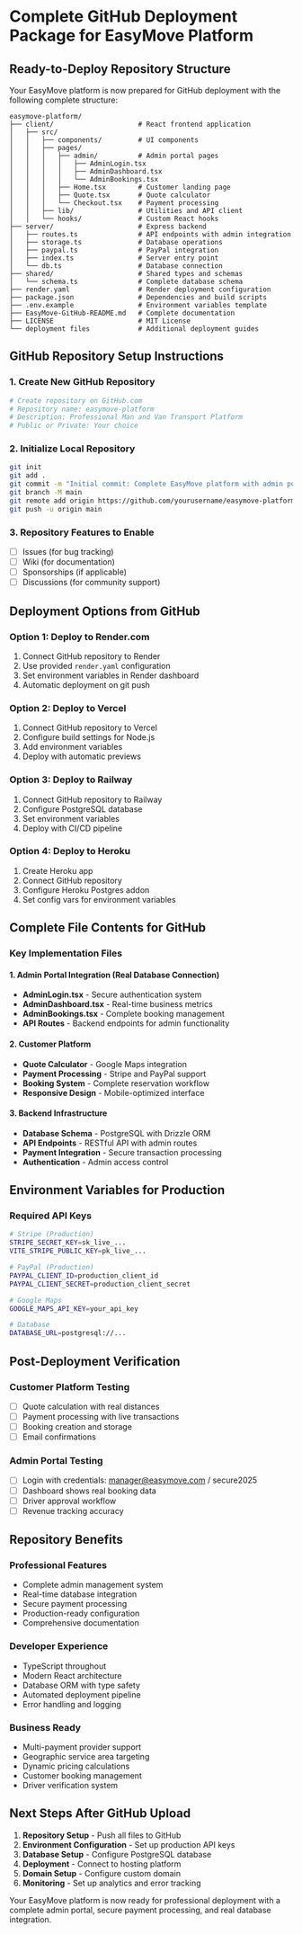 # Complete GitHub Deployment Package for EasyMove Platform

## Ready-to-Deploy Repository Structure

Your EasyMove platform is now prepared for GitHub deployment with the following complete structure:

```
easymove-platform/
├── client/                     # React frontend application
│   ├── src/
│   │   ├── components/         # UI components
│   │   ├── pages/
│   │   │   ├── admin/          # Admin portal pages
│   │   │   │   ├── AdminLogin.tsx
│   │   │   │   ├── AdminDashboard.tsx
│   │   │   │   └── AdminBookings.tsx
│   │   │   ├── Home.tsx        # Customer landing page
│   │   │   ├── Quote.tsx       # Quote calculator
│   │   │   └── Checkout.tsx    # Payment processing
│   │   ├── lib/                # Utilities and API client
│   │   └── hooks/              # Custom React hooks
├── server/                     # Express backend
│   ├── routes.ts               # API endpoints with admin integration
│   ├── storage.ts              # Database operations
│   ├── paypal.ts               # PayPal integration
│   ├── index.ts                # Server entry point
│   └── db.ts                   # Database connection
├── shared/                     # Shared types and schemas
│   └── schema.ts               # Complete database schema
├── render.yaml                 # Render deployment configuration
├── package.json                # Dependencies and build scripts
├── .env.example                # Environment variables template
├── EasyMove-GitHub-README.md   # Complete documentation
├── LICENSE                     # MIT License
└── deployment files            # Additional deployment guides
```

## GitHub Repository Setup Instructions

### 1. Create New GitHub Repository
```bash
# Create repository on GitHub.com
# Repository name: easymove-platform
# Description: Professional Man and Van Transport Platform
# Public or Private: Your choice
```

### 2. Initialize Local Repository
```bash
git init
git add .
git commit -m "Initial commit: Complete EasyMove platform with admin portal"
git branch -M main
git remote add origin https://github.com/yourusername/easymove-platform.git
git push -u origin main
```

### 3. Repository Features to Enable
- [ ] Issues (for bug tracking)
- [ ] Wiki (for documentation)
- [ ] Sponsorships (if applicable)
- [ ] Discussions (for community support)

## Deployment Options from GitHub

### Option 1: Deploy to Render.com
1. Connect GitHub repository to Render
2. Use provided `render.yaml` configuration
3. Set environment variables in Render dashboard
4. Automatic deployment on git push

### Option 2: Deploy to Vercel
1. Connect GitHub repository to Vercel
2. Configure build settings for Node.js
3. Add environment variables
4. Deploy with automatic previews

### Option 3: Deploy to Railway
1. Connect GitHub repository to Railway
2. Configure PostgreSQL database
3. Set environment variables
4. Deploy with CI/CD pipeline

### Option 4: Deploy to Heroku
1. Create Heroku app
2. Connect GitHub repository
3. Configure Heroku Postgres addon
4. Set config vars for environment variables

## Complete File Contents for GitHub

### Key Implementation Files

#### 1. Admin Portal Integration (Real Database Connection)
- **AdminLogin.tsx** - Secure authentication system
- **AdminDashboard.tsx** - Real-time business metrics
- **AdminBookings.tsx** - Complete booking management
- **API Routes** - Backend endpoints for admin functionality

#### 2. Customer Platform
- **Quote Calculator** - Google Maps integration
- **Payment Processing** - Stripe and PayPal support
- **Booking System** - Complete reservation workflow
- **Responsive Design** - Mobile-optimized interface

#### 3. Backend Infrastructure
- **Database Schema** - PostgreSQL with Drizzle ORM
- **API Endpoints** - RESTful API with admin routes
- **Payment Integration** - Secure transaction processing
- **Authentication** - Admin access control

## Environment Variables for Production

### Required API Keys
```bash
# Stripe (Production)
STRIPE_SECRET_KEY=sk_live_...
VITE_STRIPE_PUBLIC_KEY=pk_live_...

# PayPal (Production)
PAYPAL_CLIENT_ID=production_client_id
PAYPAL_CLIENT_SECRET=production_client_secret

# Google Maps
GOOGLE_MAPS_API_KEY=your_api_key

# Database
DATABASE_URL=postgresql://...
```

## Post-Deployment Verification

### Customer Platform Testing
- [ ] Quote calculation with real distances
- [ ] Payment processing with live transactions
- [ ] Booking creation and storage
- [ ] Email confirmations

### Admin Portal Testing
- [ ] Login with credentials: manager@easymove.com / secure2025
- [ ] Dashboard shows real booking data
- [ ] Driver approval workflow
- [ ] Revenue tracking accuracy

## Repository Benefits

### Professional Features
- Complete admin management system
- Real-time database integration
- Secure payment processing
- Production-ready configuration
- Comprehensive documentation

### Developer Experience
- TypeScript throughout
- Modern React architecture
- Database ORM with type safety
- Automated deployment pipeline
- Error handling and logging

### Business Ready
- Multi-payment provider support
- Geographic service area targeting
- Dynamic pricing calculations
- Customer booking management
- Driver verification system

## Next Steps After GitHub Upload

1. **Repository Setup** - Push all files to GitHub
2. **Environment Configuration** - Set up production API keys
3. **Database Setup** - Configure PostgreSQL database
4. **Deployment** - Connect to hosting platform
5. **Domain Setup** - Configure custom domain
6. **Monitoring** - Set up analytics and error tracking

Your EasyMove platform is now ready for professional deployment with a complete admin portal, secure payment processing, and real database integration.